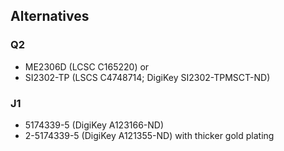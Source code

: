 

## Alternatives

### Q2

- ME2306D (LCSC C165220) or
- SI2302-TP (LSCS C4748714; DigiKey SI2302-TPMSCT-ND)


### J1

- 5174339-5 (DigiKey A123166-ND)
- 2-5174339-5 (DigiKey A121355-ND) with thicker gold plating
